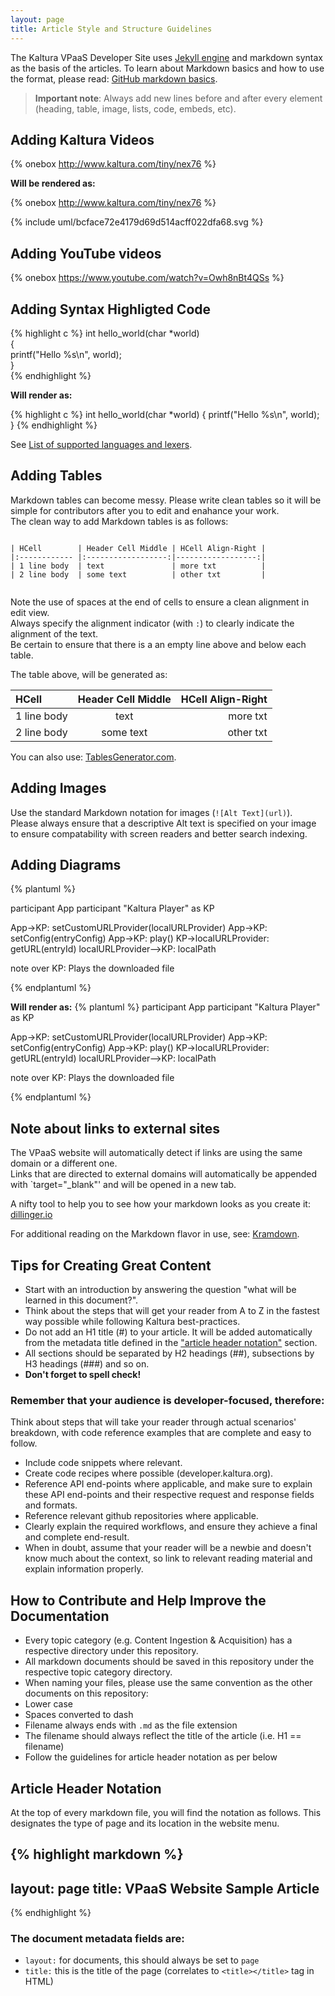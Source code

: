```yaml
---
layout: page
title: Article Style and Structure Guidelines
---
```


The Kaltura VPaaS Developer Site uses [Jekyll engine](http://jekyllrb.com/) and markdown syntax as the basis of the articles.
To learn about Markdown basics and how to use the format, please read: [GitHub markdown basics](https://help.github.com/articles/markdown-basics).

> **Important note**: Always add new lines before and after every element (heading, table, image, lists, code, embeds, etc).


## Adding Kaltura Videos 
&#123;% onebox http://www.kaltura.com/tiny/nex76 %&#125;

**Will be rendered as:**

{% onebox http://www.kaltura.com/tiny/nex76 %}

{% include uml/bcface72e4179d69d514acff022dfa68.svg %}


## Adding YouTube videos 
&#123;% onebox https://www.youtube.com/watch?v=Owh8nBt4QSs %&#125;

## Adding Syntax Highligted Code

&#123;% highlight c %&#125;
int hello_world(char *world)  
{  
    printf("Hello %s\n", world);  
}  
&#123;% endhighlight %&#125;

**Will render as:**

{% highlight c %}
int hello_world(char *world)
{
    printf("Hello %s\n", world);
}
{% endhighlight %}

See [List of supported languages and lexers](https://github.com/jneen/rouge/wiki/list-of-supported-languages-and-lexers).

## Adding Tables

Markdown tables can become messy. Please write clean tables so it will be simple for contributors after you to edit and enahance your work.  
The clean way to add Markdown tables is as follows:

```
  
| HCell        | Header Cell Middle | HCell Align-Right |
|:------------ |:------------------:|------------------:|
| 1 line body  | text               | more txt          |
| 2 line body  | some text          | other txt         |
  
```

Note the use of spaces at the end of cells to ensure a clean alignment in edit view.   
Always specify the alignment indicator (with `:`) to clearly indicate the alignment of the text.   
Be certain to ensure that there is a an empty line above and below each table.   
 
The table above, will be generated as:

| HCell        | Header Cell Middle | HCell Align-Right |
|:------------ |:------------------:|------------------:|
| 1 line body  | text               | more txt          |
| 2 line body  | some text          | other txt         |

You can also use: [TablesGenerator.com](http://www.tablesgenerator.com/markdown_tables).

## Adding Images

Use the standard Markdown notation for images (`![Alt Text](url)`).  
Please always ensure that a descriptive Alt text is specified on your image to ensure compatability with screen readers and better search indexing.  

## Adding Diagrams
&#123;% plantuml %&#125;

participant App
participant "Kaltura Player" as KP

App->KP: setCustomURLProvider(localURLProvider)
App->KP: setConfig(entryConfig)
App->KP: play()
KP->localURLProvider: getURL(entryId)
localURLProvider-->KP: localPath

note over KP: Plays the downloaded file

&#123;% endplantuml %&#125;

**Will render as:**
{% plantuml %}
participant App
participant "Kaltura Player" as KP

App->KP: setCustomURLProvider(localURLProvider)
App->KP: setConfig(entryConfig)
App->KP: play()
KP->localURLProvider: getURL(entryId)
localURLProvider-->KP: localPath

note over KP: Plays the downloaded file

{% endplantuml %}

## Note about links to external sites
The VPaaS website will automatically detect if links are using the same domain or a different one.  
Links that are directed to external domains will automatically be appended with `target="_blank"' and will be opened in a new tab.


A nifty tool to help you to see how your markdown looks as you create it: [dillinger.io](http://dillinger.io)

For additional reading on the Markdown flavor in use, see: [Kramdown](http://kramdown.gettalong.org/documentation.html).

## Tips for Creating Great Content

* Start with an introduction by answering the question "what will be learned in this document?".
* Think about the steps that will get your reader from A to Z in the fastest way possible while following Kaltura best-practices.
* Do not add an H1 title (#) to your article. It will be added automatically from the metadata title defined in the ["article header notation"](#header-notation) section.
* All sections should be separated by H2 headings (##), subsections by H3 headings (###) and so on.
* **Don't forget to spell check!**

### Remember that your audience is developer-focused, therefore:

Think about steps that will take your reader through actual scenarios' breakdown, with code reference examples that are complete and easy to follow.

* Include code snippets where relevant.
* Create code recipes where possible (developer.kaltura.org).
* Reference API end-points where applicable, and make sure to explain these API end-points and their respective request and response fields and formats. 
* Reference relevant github repositories where applicable.
* Clearly explain the required workflows, and ensure they achieve a final and complete end-result.
* When in doubt, assume that your reader will be a newbie and doesn't know much about the context, so link to relevant reading material and explain information properly.


## How to Contribute and Help Improve the Documentation

* Every topic category (e.g. Content Ingestion & Acquisition) has a respective directory under this repository.
* All markdown documents should be saved in this repository under the respective topic category directory.
* When naming your files, please use the same convention as the other documents on this repository:
 * Lower case
 * Spaces converted to dash
 * Filename always ends with `.md` as the file extension
 * The filename should always reflect the title of the article (i.e. H1 == filename)
* Follow the guidelines for article header notation as per below


## <a name="header-notation"></a>Article Header Notation
At the top of every markdown file, you will find the notation as follows. This designates the type of page and its location in the website menu.


{% highlight markdown %}
---
layout: page
title: VPaaS Website Sample Article
---

{% endhighlight %}


### The document metadata fields are:  

* `layout:` for documents, this should always be set to `page`
* `title:` this is the title of the page (correlates to `<title></title>` tag in HTML)
